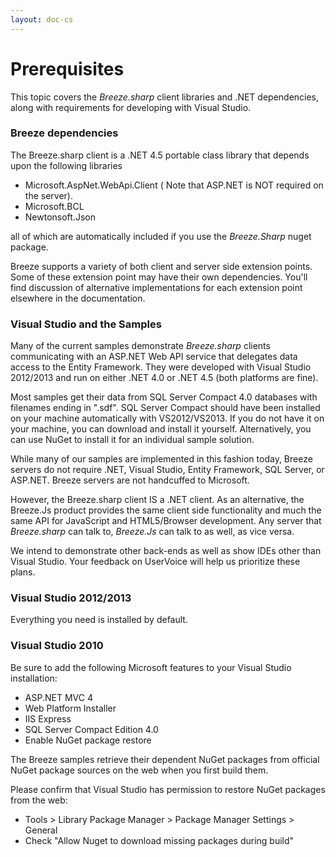 ```yaml
---
layout: doc-cs
---
```


# Prerequisites

This topic covers the *Breeze.sharp* client libraries and .NET  dependencies, along with requirements for developing with Visual Studio.

### Breeze dependencies

The Breeze.sharp client is a .NET 4.5 portable class library that depends upon the following libraries

- Microsoft.AspNet.WebApi.Client ( Note that ASP.NET is NOT required on the server).
- Microsoft.BCL
- Newtonsoft.Json
 
all of which are automatically included if you use the *Breeze.Sharp* nuget package.

Breeze supports a variety of both client and server side extension points. Some of these extension point may have their own dependencies.  You'll find discussion of alternative implementations for each extension point elsewhere in the documentation.


### Visual Studio and the Samples

Many of the current samples demonstrate *Breeze.sharp* clients communicating with an ASP.NET Web API service that delegates data access to the Entity Framework. They were developed with Visual Studio 2012/2013 and run on either .NET 4.0 or .NET 4.5 (both platforms are fine).

Most samples get their data from SQL Server Compact  4.0 databases with filenames ending in ".sdf". SQL Server Compact should have been installed on your machine automatically with VS2012/VS2013. If you do not have it on your machine, you can download and install it yourself. Alternatively, you can use NuGet to install it for an individual sample solution.
 
While many of our samples are implemented in this fashion today, Breeze servers do not require .NET, Visual Studio, Entity Framework, SQL Server, or ASP.NET. Breeze servers are not handcuffed to Microsoft. 

However, the Breeze.sharp client IS a .NET client.  As an alternative, the Breeze.Js product provides the same client side functionality and much the same API for JavaScript and HTML5/Browser development.  Any server that *Breeze.sharp* can talk to, *Breeze.Js* can talk to as well, as vice versa. 

We intend to demonstrate other back-ends as well as show IDEs other than Visual Studio. Your feedback on UserVoice will help us prioritize these plans.

### Visual Studio 2012/2013

Everything you need is installed by default.

### Visual Studio 2010

Be sure to add the following Microsoft features to your Visual Studio installation:

- ASP.NET MVC 4
- Web Platform Installer
- IIS Express
- SQL Server Compact Edition 4.0
- Enable NuGet package restore

The Breeze samples retrieve their dependent NuGet packages from official NuGet package sources on the web when you first build them.

Please confirm that Visual Studio has permission to restore NuGet packages from the web:

- Tools > Library Package Manager > Package Manager Settings > General
- Check "Allow Nuget to download missing packages during build"